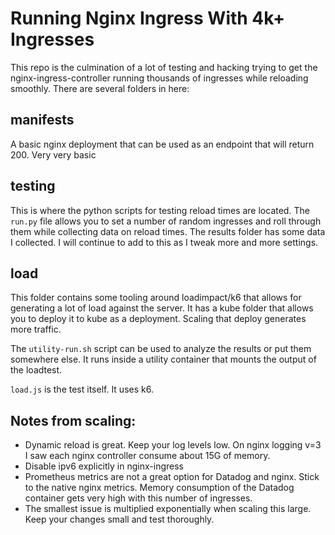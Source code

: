 # Running Nginx Ingress With 4k+ Ingresses

This repo is the culmination of a lot of testing and hacking trying to get the nginx-ingress-controller running thousands of ingresses while reloading smoothly.  There are several folders in here:

## manifests

A basic nginx deployment that can be used as an endpoint that will return 200.  Very very basic

## testing

This is where the python scripts for testing reload times are located.  The `run.py` file allows you to set a number of random ingresses and roll through them while collecting data on reload times.  The results folder has some data I collected.  I will continue to add to this as I tweak more and more settings.

##  load

This folder contains some tooling around loadimpact/k6 that allows for generating a lot of load against the server. It has a kube folder that allows you to deploy it to kube as a deployment.  Scaling that deploy generates more traffic.

The `utility-run.sh` script can be used to analyze the results or put them somewhere else.  It runs inside a utility container that mounts the output of the loadtest.

`load.js` is the test itself.  It uses k6.

## Notes from scaling:

* Dynamic reload is great.  Keep your log levels low.  On nginx logging v=3 I saw each nginx controller consume about 15G of memory.
* Disable ipv6 explicitly in nginx-ingress
* Prometheus metrics are not a great option for Datadog and nginx.  Stick to the native nginx metrics.  Memory consumption of the Datadog container gets very high with this number of ingresses.
* The smallest issue is multiplied exponentially when scaling this large.  Keep your changes small and test thoroughly.
